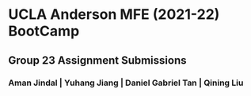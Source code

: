 # UCLA Anderson MFE (2021-22) BootCamp
## Group 23 Assignment Submissions
### Aman Jindal | Yuhang Jiang | Daniel Gabriel Tan | Qining Liu
